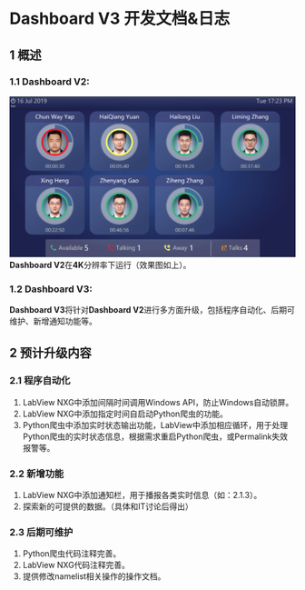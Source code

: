 # **Dashboard V3** 开发文档&日志

## **1 概述**

### **1.1 Dashboard V2:**

![效果图](DashboardV2.png)
**Dashboard V2**在**4K**分辨率下运行（效果图如上）。

### **1.2 Dashboard V3:**

**Dashboard V3**将针对**Dashboard V2**进行多方面升级，包括程序自动化、后期可维护、新增通知功能等。

## **2 预计升级内容**

### **2.1 程序自动化**

1. LabView NXG中添加间隔时间调用Windows API，防止Windows自动锁屏。
2. LabView NXG中添加指定时间自启动Python爬虫的功能。
3. Python爬虫中添加实时状态输出功能，LabView中添加相应循环，用于处理Python爬虫的实时状态信息，根据需求重启Python爬虫，或Permalink失效报警等。

### **2.2 新增功能**

1. LabView NXG中添加通知栏，用于播报各类实时信息（如：2.1.3）。
2. 探索新的可提供的数据。（具体和IT讨论后得出）

### **2.3 后期可维护**

1. Python爬虫代码注释完善。
2. LabView NXG代码注释完善。
3. 提供修改namelist相关操作的操作文档。
